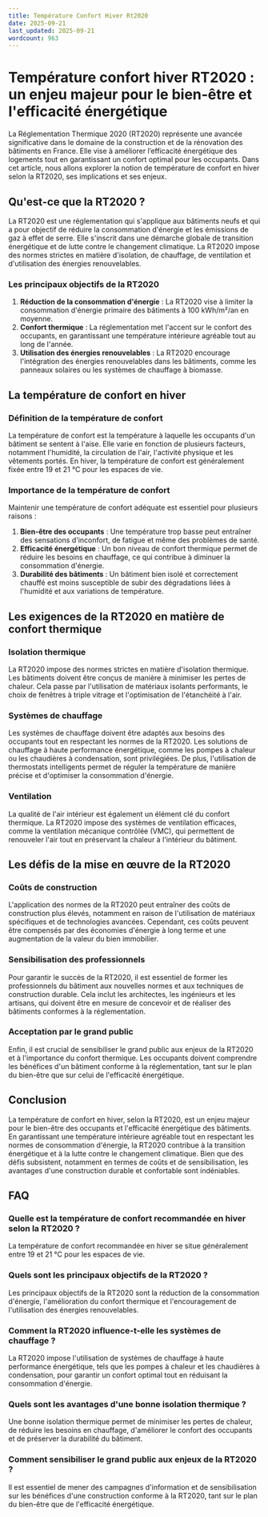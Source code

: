 ```yaml
---
title: Température Confort Hiver Rt2020
date: 2025-09-21
last_updated: 2025-09-21
wordcount: 963
---
```


# Température confort hiver RT2020 : un enjeu majeur pour le bien-être et l'efficacité énergétique

La Réglementation Thermique 2020 (RT2020) représente une avancée significative dans le domaine de la construction et de la rénovation des bâtiments en France. Elle vise à améliorer l’efficacité énergétique des logements tout en garantissant un confort optimal pour les occupants. Dans cet article, nous allons explorer la notion de température de confort en hiver selon la RT2020, ses implications et ses enjeux.

## Qu'est-ce que la RT2020 ?

La RT2020 est une réglementation qui s'applique aux bâtiments neufs et qui a pour objectif de réduire la consommation d'énergie et les émissions de gaz à effet de serre. Elle s'inscrit dans une démarche globale de transition énergétique et de lutte contre le changement climatique. La RT2020 impose des normes strictes en matière d'isolation, de chauffage, de ventilation et d'utilisation des énergies renouvelables.

### Les principaux objectifs de la RT2020

1. **Réduction de la consommation d'énergie** : La RT2020 vise à limiter la consommation d'énergie primaire des bâtiments à 100 kWh/m²/an en moyenne.
2. **Confort thermique** : La réglementation met l'accent sur le confort des occupants, en garantissant une température intérieure agréable tout au long de l'année.
3. **Utilisation des énergies renouvelables** : La RT2020 encourage l'intégration des énergies renouvelables dans les bâtiments, comme les panneaux solaires ou les systèmes de chauffage à biomasse.

## La température de confort en hiver

### Définition de la température de confort

La température de confort est la température à laquelle les occupants d'un bâtiment se sentent à l'aise. Elle varie en fonction de plusieurs facteurs, notamment l'humidité, la circulation de l'air, l'activité physique et les vêtements portés. En hiver, la température de confort est généralement fixée entre 19 et 21 °C pour les espaces de vie.

### Importance de la température de confort

Maintenir une température de confort adéquate est essentiel pour plusieurs raisons :

1. **Bien-être des occupants** : Une température trop basse peut entraîner des sensations d'inconfort, de fatigue et même des problèmes de santé.
2. **Efficacité énergétique** : Un bon niveau de confort thermique permet de réduire les besoins en chauffage, ce qui contribue à diminuer la consommation d'énergie.
3. **Durabilité des bâtiments** : Un bâtiment bien isolé et correctement chauffé est moins susceptible de subir des dégradations liées à l'humidité et aux variations de température.

## Les exigences de la RT2020 en matière de confort thermique

### Isolation thermique

La RT2020 impose des normes strictes en matière d'isolation thermique. Les bâtiments doivent être conçus de manière à minimiser les pertes de chaleur. Cela passe par l'utilisation de matériaux isolants performants, le choix de fenêtres à triple vitrage et l'optimisation de l'étanchéité à l'air.

### Systèmes de chauffage

Les systèmes de chauffage doivent être adaptés aux besoins des occupants tout en respectant les normes de la RT2020. Les solutions de chauffage à haute performance énergétique, comme les pompes à chaleur ou les chaudières à condensation, sont privilégiées. De plus, l'utilisation de thermostats intelligents permet de réguler la température de manière précise et d'optimiser la consommation d'énergie.

### Ventilation

La qualité de l'air intérieur est également un élément clé du confort thermique. La RT2020 impose des systèmes de ventilation efficaces, comme la ventilation mécanique contrôlée (VMC), qui permettent de renouveler l'air tout en préservant la chaleur à l'intérieur du bâtiment.

## Les défis de la mise en œuvre de la RT2020

### Coûts de construction

L'application des normes de la RT2020 peut entraîner des coûts de construction plus élevés, notamment en raison de l'utilisation de matériaux spécifiques et de technologies avancées. Cependant, ces coûts peuvent être compensés par des économies d'énergie à long terme et une augmentation de la valeur du bien immobilier.

### Sensibilisation des professionnels

Pour garantir le succès de la RT2020, il est essentiel de former les professionnels du bâtiment aux nouvelles normes et aux techniques de construction durable. Cela inclut les architectes, les ingénieurs et les artisans, qui doivent être en mesure de concevoir et de réaliser des bâtiments conformes à la réglementation.

### Acceptation par le grand public

Enfin, il est crucial de sensibiliser le grand public aux enjeux de la RT2020 et à l'importance du confort thermique. Les occupants doivent comprendre les bénéfices d'un bâtiment conforme à la réglementation, tant sur le plan du bien-être que sur celui de l'efficacité énergétique.

## Conclusion

La température de confort en hiver, selon la RT2020, est un enjeu majeur pour le bien-être des occupants et l'efficacité énergétique des bâtiments. En garantissant une température intérieure agréable tout en respectant les normes de consommation d'énergie, la RT2020 contribue à la transition énergétique et à la lutte contre le changement climatique. Bien que des défis subsistent, notamment en termes de coûts et de sensibilisation, les avantages d'une construction durable et confortable sont indéniables.

## FAQ

### Quelle est la température de confort recommandée en hiver selon la RT2020 ?

La température de confort recommandée en hiver se situe généralement entre 19 et 21 °C pour les espaces de vie.

### Quels sont les principaux objectifs de la RT2020 ?

Les principaux objectifs de la RT2020 sont la réduction de la consommation d'énergie, l'amélioration du confort thermique et l'encouragement de l'utilisation des énergies renouvelables.

### Comment la RT2020 influence-t-elle les systèmes de chauffage ?

La RT2020 impose l'utilisation de systèmes de chauffage à haute performance énergétique, tels que les pompes à chaleur et les chaudières à condensation, pour garantir un confort optimal tout en réduisant la consommation d'énergie.

### Quels sont les avantages d'une bonne isolation thermique ?

Une bonne isolation thermique permet de minimiser les pertes de chaleur, de réduire les besoins en chauffage, d'améliorer le confort des occupants et de préserver la durabilité du bâtiment.

### Comment sensibiliser le grand public aux enjeux de la RT2020 ?

Il est essentiel de mener des campagnes d'information et de sensibilisation sur les bénéfices d'une construction conforme à la RT2020, tant sur le plan du bien-être que de l'efficacité énergétique.